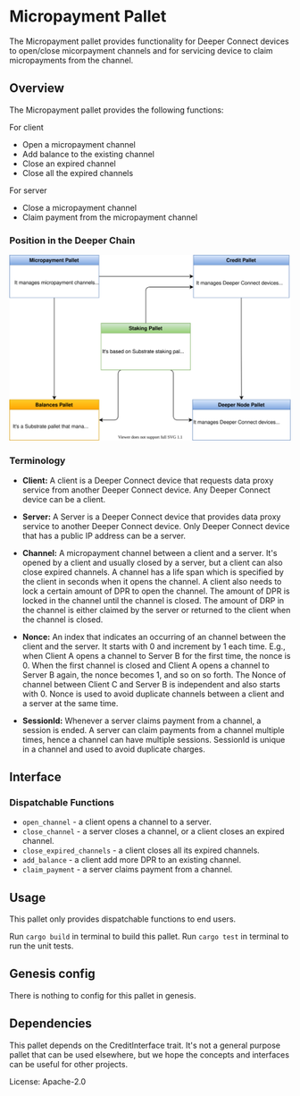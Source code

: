 # Micropayment Pallet

The Micropayment pallet provides functionality for Deeper Connect devices to open/close micorpayment channels and for servicing device to claim micropayments from the channel.

## Overview

The Micropayment pallet provides the following functions:

For client
- Open a micropayment channel
- Add balance to the existing channel
- Close an expired channel
- Close all the expired channels

For server
- Close a micropayment channel
- Claim payment from the micropayment channel

### Position in the Deeper Chain
![Overview](../../deeper-chain.svg "Overview")
### Terminology

- **Client:** A client is a Deeper Connect device that requests data proxy service from another Deeper Connect device. Any Deeper Connect device can be a client.

- **Server:** A Server is a Deeper Connect device that provides data proxy service to another Deeper Connect device. Only Deeper Connect device that has a public IP address can be a server.

- **Channel:** A micropayment channel between a client and a server. It's opened by a client and usually closed by a server, but a client can also close expired channels. A channel has a life span which is specified by the client in seconds when it opens the channel. A client also needs to lock a certain amount of DPR to open the channel. The amount of DPR is locked in the channel until the channel is closed. The amount of DRP in the channel is either claimed by the server or returned to the client when the channel is closed.

- **Nonce:** An index that indicates an occurring of an channel between the client and the server. It starts with 0 and increment by 1 each time. E.g., when Client A opens a channel to Server B for the first time, the nonce is 0. When the first channel is closed and Client A opens a channel to Server B again, the nonce becomes 1, and so on so forth. The Nonce of channel between Client C and Server B is independent and also starts with 0. Nonce is used to avoid duplicate channels between a client and a server at the same time.

- **SessionId:** Whenever a server claims payment from a channel, a session is ended. A server can claim payments from a channel multiple times, hence a channel can have multiple sessions. SessionId is unique in a channel and used to avoid duplicate charges.

## Interface

### Dispatchable Functions

- `open_channel` - a client opens a channel to a server.
- `close_channel` - a server closes a channel, or a client closes an expired channel.
- `close_expired_channels` - a client closes all its expired channels.
- `add_balance` - a client add more DPR to an existing channel.
- `claim_payment` - a server claims payment from a channel.

## Usage

This pallet only provides dispatchable functions to end users.

Run `cargo build` in terminal to build this pallet.
Run `cargo test` in terminal to run the unit tests. 

## Genesis config

There is nothing to config for this pallet in genesis.

## Dependencies

This pallet depends on the CreditInterface trait. It's not a general purpose pallet that can be used elsewhere, but we hope the concepts and interfaces can be useful for other projects.

License: Apache-2.0
